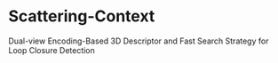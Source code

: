 # Scattering-Context
Dual-view Encoding-Based 3D Descriptor and Fast Search Strategy for Loop Closure Detection
